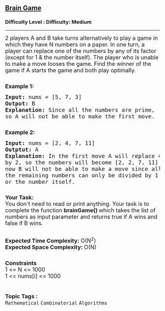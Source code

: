 <h2><a href="https://www.geeksforgeeks.org/problems/brain-game1742/1?page=7&difficulty=Medium&status=unsolved&sortBy=submissions">Brain Game</a></h2><h3>Difficulty Level : Difficulty: Medium</h3><hr><div class="problems_problem_content__Xm_eO"><p><span style="font-size: 18px;">2 players A and&nbsp;B take&nbsp;turns alternatively to play a game in which they have N numbers on a paper. In one turn, a player can replace one of the numbers by any of its factor (except for 1 &amp; the number itself).&nbsp;The player who is unable to make a move looses the game. Find the winner of the game if A starts the game and both play optimally.</span><br>&nbsp;</p>
<p><span style="font-size: 18px;"><strong>Example 1:</strong></span></p>
<pre><span style="font-size: 18px;"><strong>Input: </strong>nums = [5, 7, 3]
<strong>Output: </strong>B
<strong>Explanation: </strong>Since all the numbers are prime,
</span><span style="font-size: 18px;">so A will not be able to make the first move. </span>
</pre>
<p><br><span style="font-size: 18px;"><strong>Example 2:</strong></span></p>
<pre><span style="font-size: 18px;"><strong>Input: </strong>nums = [2, 4, 7, 11]
<strong>Outptut: </strong>A
<strong>Explanation: </strong>In the first move A will replace 4
by 2, so the numbers will become [2, 2, 7, 11]
now B will not be able to make a move since all 
the remaining numbers can only be divided by 1 
or the number itself.  </span>

</pre>
<p><span style="font-size: 18px;"><strong>Your Task:</strong><br>You don't need to read or print anything. Your task is to complete the function&nbsp;<strong>brainGame()&nbsp;</strong>which takes the list of numbers as input parameter and returns true if&nbsp;A wins and false if B wins.</span><br>&nbsp;</p>
<p><span style="font-size: 18px;"><strong>Expected Time Complexity:&nbsp;</strong>O(N<sup>2</sup>)<br><strong>Expected Space Complexity:&nbsp;</strong>O(N)</span><br>&nbsp;</p>
<p><span style="font-size: 18px;"><strong>Constraints</strong><br>1 &lt;= N &lt;= 1000<br>1 &lt;= nums[i] &lt;= 1000</span></p></div><br><p><span style=font-size:18px><strong>Topic Tags : </strong><br><code>Mathematical</code>&nbsp;<code>Combinatorial</code>&nbsp;<code>Algorithms</code>&nbsp;